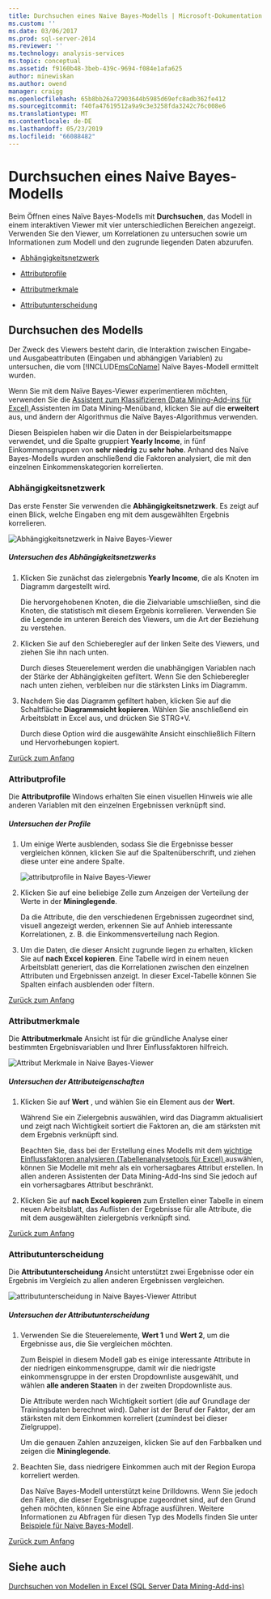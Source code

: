 ```yaml
---
title: Durchsuchen eines Naive Bayes-Modells | Microsoft-Dokumentation
ms.custom: ''
ms.date: 03/06/2017
ms.prod: sql-server-2014
ms.reviewer: ''
ms.technology: analysis-services
ms.topic: conceptual
ms.assetid: f9160b48-3beb-439c-9694-f084e1afa625
author: minewiskan
ms.author: owend
manager: craigg
ms.openlocfilehash: 65b8bb26a72903644b5985d69efc8adb362fe412
ms.sourcegitcommit: f40fa47619512a9a9c3e3258fda3242c76c008e6
ms.translationtype: MT
ms.contentlocale: de-DE
ms.lasthandoff: 05/23/2019
ms.locfileid: "66088482"
---
```

# <a name="browsing-a-naive-bayes-model"></a>Durchsuchen eines Naive Bayes-Modells
  Beim Öffnen eines Naïve Bayes-Modells mit **Durchsuchen**, das Modell in einem interaktiven Viewer mit vier unterschiedlichen Bereichen angezeigt. Verwenden Sie den Viewer, um Korrelationen zu untersuchen sowie um Informationen zum Modell und den zugrunde liegenden Daten abzurufen.  
  
-   [Abhängigkeitsnetzwerk](#bkmk_DepNet)  
  
-   [Attributprofile](#bkmk_AttProf)  
  
-   [Attributmerkmale](#bkmk_AttChar)  
  
-   [Attributunterscheidung](#bkmk_AttDisc)  
  
##  <a name="BKMK_Tabs"></a> Durchsuchen des Modells  
 Der Zweck des Viewers besteht darin, die Interaktion zwischen Eingabe- und Ausgabeattributen (Eingaben und abhängigen Variablen) zu untersuchen, die vom [!INCLUDE[msCoName](../includes/msconame-md.md)] Naïve Bayes-Modell ermittelt wurden.  
  
 Wenn Sie mit dem Naïve Bayes-Viewer experimentieren möchten, verwenden Sie die [Assistent zum Klassifizieren &#40;Data Mining-Add-ins für Excel&#41; ](classify-wizard-data-mining-add-ins-for-excel.md) Assistenten im Data Mining-Menüband, klicken Sie auf die **erweitert** aus, und ändern der Algorithmus die Naïve Bayes-Algorithmus verwenden.  
  
 Diesen Beispielen haben wir die Daten in der Beispielarbeitsmappe verwendet, und die Spalte gruppiert **Yearly Income**, in fünf Einkommensgruppen von **sehr niedrig** zu **sehr hohe**. Anhand des Naïve Bayes-Modells wurden anschließend die Faktoren analysiert, die mit den einzelnen Einkommenskategorien korrelierten.  
  
###  <a name="bkmk_DepNet"></a> Abhängigkeitsnetzwerk  
 Das erste Fenster Sie verwenden die **Abhängigkeitsnetzwerk**. Es zeigt auf einen Blick, welche Eingaben eng mit dem ausgewählten Ergebnis korrelieren.  
  
 ![Abhängigkeitsnetzwerk in Naive Bayes-Viewer](media/dm13-nb.gif "Abhängigkeitsnetzwerk in Naive Bayes-Viewer")  
  
##### <a name="explore-the-dependency-network"></a>Untersuchen des Abhängigkeitsnetzwerks  
  
1.  Klicken Sie zunächst das zielergebnis **Yearly Income**, die als Knoten im Diagramm dargestellt wird.  
  
     Die hervorgehobenen Knoten, die die Zielvariable umschließen, sind die Knoten, die statistisch mit diesem Ergebnis korrelieren. Verwenden Sie die Legende im unteren Bereich des Viewers, um die Art der Beziehung zu verstehen.  
  
2.  Klicken Sie auf den Schieberegler auf der linken Seite des Viewers, und ziehen Sie ihn nach unten.  
  
     Durch dieses Steuerelement werden die unabhängigen Variablen nach der Stärke der Abhängigkeiten gefiltert. Wenn Sie den Schieberegler nach unten ziehen, verbleiben nur die stärksten Links im Diagramm.  
  
3.  Nachdem Sie das Diagramm gefiltert haben, klicken Sie auf die Schaltfläche **Diagrammsicht kopieren**. Wählen Sie anschließend ein Arbeitsblatt in Excel aus, und drücken Sie STRG+V.  
  
     Durch diese Option wird die ausgewählte Ansicht einschließlich Filtern und Hervorhebungen kopiert.  
  
 [Zurück zum Anfang](#BKMK_Tabs)  
  
###  <a name="bkmk_AttProf"></a> Attributprofile  
 Die **Attributprofile** Windows erhalten Sie einen visuellen Hinweis wie alle anderen Variablen mit den einzelnen Ergebnissen verknüpft sind.  
  
##### <a name="explore-the-profiles"></a>Untersuchen der Profile  
  
1.  Um einige Werte ausblenden, sodass Sie die Ergebnisse besser vergleichen können, klicken Sie auf die Spaltenüberschrift, und ziehen diese unter eine andere Spalte.  
  
     ![attributprofile in Naive Bayes-Viewer](media/dm13-nb-attprof.gif "attributprofile in Naive Bayes-Viewer")  
  
2.  Klicken Sie auf eine beliebige Zelle zum Anzeigen der Verteilung der Werte in der **Mininglegende**.  
  
     Da die Attribute, die den verschiedenen Ergebnissen zugeordnet sind, visuell angezeigt werden, erkennen Sie auf Anhieb interessante Korrelationen, z. B. die Einkommensverteilung nach Region.  
  
3.  Um die Daten, die dieser Ansicht zugrunde liegen zu erhalten, klicken Sie auf **nach Excel kopieren**. Eine Tabelle wird in einem neuen Arbeitsblatt generiert, das die Korrelationen zwischen den einzelnen Attributen und Ergebnissen anzeigt. In dieser Excel-Tabelle können Sie Spalten einfach ausblenden oder filtern.  
  
 [Zurück zum Anfang](#BKMK_Tabs)  
  
###  <a name="bkmk_AttChar"></a> Attributmerkmale  
 Die **Attributmerkmale** Ansicht ist für die gründliche Analyse einer bestimmten Ergebnisvariablen und Ihrer Einflussfaktoren hilfreich.  
  
 ![Attribut Merkmale in Naive Bayes-Viewer](media/dm13-nb-viewer.gif "Attribut Merkmale in Naive Bayes-Viewer")  
  
##### <a name="explore-the-attribute-characteristics"></a>Untersuchen der Attributeigenschaften  
  
1.  Klicken Sie auf **Wert** , und wählen Sie ein Element aus der **Wert**.  
  
     Während Sie ein Zielergebnis auswählen, wird das Diagramm aktualisiert und zeigt nach Wichtigkeit sortiert die Faktoren an, die am stärksten mit dem Ergebnis verknüpft sind.  
  
     Beachten Sie, dass bei der Erstellung eines Modells mit dem [wichtige Einflussfaktoren analysieren &#40;Tabellenanalysetools für Excel&#41; ](analyze-key-influencers-table-analysis-tools-for-excel.md) auswählen, können Sie Modelle mit mehr als ein vorhersagbares Attribut erstellen. In allen anderen Assistenten der Data Mining-Add-Ins sind Sie jedoch auf ein vorhersagbares Attribut beschränkt.  
  
2.  Klicken Sie auf **nach Excel kopieren** zum Erstellen einer Tabelle in einem neuen Arbeitsblatt, das Auflisten der Ergebnisse für alle Attribute, die mit dem ausgewählten zielergebnis verknüpft sind.  
  
 [Zurück zum Anfang](#BKMK_Tabs)  
  
###  <a name="bkmk_AttDisc"></a> Attributunterscheidung  
 Die **Attributunterscheidung** Ansicht unterstützt zwei Ergebnisse oder ein Ergebnis im Vergleich zu allen anderen Ergebnissen vergleichen.  
  
 ![attributunterscheidung in Naive Bayes-Viewer Attribut](media/dm13-nb-attdisc.gif "Attribut attributunterscheidung in Naive Bayes-Viewer")  
  
##### <a name="explore-attribute-discrimination"></a>Untersuchen der Attributunterscheidung  
  
1.  Verwenden Sie die Steuerelemente, **Wert 1** und **Wert 2**, um die Ergebnisse aus, die Sie vergleichen möchten.  
  
     Zum Beispiel in diesem Modell gab es einige interessante Attribute in der niedrigen einkommensgruppe, damit wir die niedrigste einkommensgruppe in der ersten Dropdownliste ausgewählt, und wählen **alle anderen Staaten** in der zweiten Dropdownliste aus.  
  
     Die Attribute werden nach Wichtigkeit sortiert (die auf Grundlage der Trainingsdaten berechnet wird). Daher ist der Beruf der Faktor, der am stärksten mit dem Einkommen korreliert (zumindest bei dieser Zielgruppe).  
  
     Um die genauen Zahlen anzuzeigen, klicken Sie auf den Farbbalken und zeigen die **Mininglegende**.  
  
2.  Beachten Sie, dass niedrigere Einkommen auch mit der Region Europa korreliert werden.  
  
     Das Naïve Bayes-Modell unterstützt keine Drilldowns. Wenn Sie jedoch den Fällen, die dieser Ergebnisgruppe zugeordnet sind, auf den Grund gehen möchten, können Sie eine Abfrage ausführen. Weitere Informationen zu Abfragen für diesen Typ des Modells finden Sie unter [Beispiele für Naive Bayes-Modell](data-mining/naive-bayes-model-query-examples.md).  
  
 [Zurück zum Anfang](#BKMK_Tabs)  
  
## <a name="see-also"></a>Siehe auch  
 [Durchsuchen von Modellen in Excel &#40;SQL Server Data Mining-Add-ins&#41;](browsing-models-in-excel-sql-server-data-mining-add-ins.md)  
  
  
